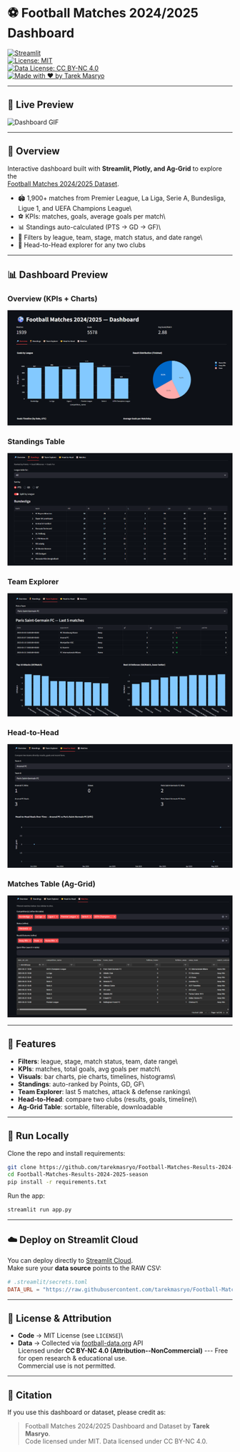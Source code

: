 # ⚽ Football Matches 2024/2025 Dashboard

[![Streamlit](https://img.shields.io/badge/Powered%20by-Streamlit-FF4B4B)](https://streamlit.io/)\
[![License:
MIT](https://img.shields.io/badge/License-MIT-blue.svg)](LICENSE)\
[![Data License: CC BY-NC
4.0](https://img.shields.io/badge/Data%20License-CC%20BY--NC%204.0-lightgrey.svg)](DATA_LICENSE)\
[![Made with ❤️ by Tarek
Masryo](https://img.shields.io/badge/Made%20by-Tarek%20Masryo-blue)](https://github.com/tarekmasryo)

------------------------------------------------------------------------

## 🎥 Live Preview

![Dashboard GIF](assets/football_dashboard.gif)

------------------------------------------------------------------------

## 📌 Overview

Interactive dashboard built with **Streamlit, Plotly, and Ag-Grid** to
explore the\
[Football Matches 2024/2025
Dataset](https://github.com/tarekmasryo/Football-Matches-Results-2024-2025-season/blob/main/data/football_matches_2024_2025.csv).

-   🏟️ 1,900+ matches from Premier League, La Liga, Serie A, Bundesliga,
    Ligue 1, and UEFA Champions League\
-   ⚽ KPIs: matches, goals, average goals per match\
-   📊 Standings auto-calculated (PTS → GD → GF)\
-   🔎 Filters by league, team, stage, match status, and date range\
-   🤝 Head-to-Head explorer for any two clubs

------------------------------------------------------------------------

## 📊 Dashboard Preview

### Overview (KPIs + Charts)

![Overview](assets/overview.png)

### Standings Table

![Standings](assets/standings.png)

### Team Explorer

![Teams](assets/team_explorer.png)

### Head-to-Head

![Head-to-Head](assets/head_to_head.png)

### Matches Table (Ag-Grid)

![Matches](assets/matches.png)

------------------------------------------------------------------------

## 🔑 Features

-   **Filters**: league, stage, match status, team, date range\
-   **KPIs**: matches, total goals, avg goals per match\
-   **Visuals**: bar charts, pie charts, timelines, histograms\
-   **Standings**: auto-ranked by Points, GD, GF\
-   **Team Explorer**: last 5 matches, attack & defense rankings\
-   **Head-to-Head**: compare two clubs (results, goals, timeline)\
-   **Ag-Grid Table**: sortable, filterable, downloadable

------------------------------------------------------------------------

## 🚀 Run Locally

Clone the repo and install requirements:

``` bash
git clone https://github.com/tarekmasryo/Football-Matches-Results-2024-2025-season.git
cd Football-Matches-Results-2024-2025-season
pip install -r requirements.txt
```

Run the app:

``` bash
streamlit run app.py
```

------------------------------------------------------------------------

## ☁️ Deploy on Streamlit Cloud

You can deploy directly to [Streamlit
Cloud](https://streamlit.io/cloud).\
Make sure your **data source** points to the RAW CSV:

``` toml
# .streamlit/secrets.toml
DATA_URL = "https://raw.githubusercontent.com/tarekmasryo/Football-Matches-Results-2024-2025-season/main/data/football_matches_2024_2025.csv"
```

------------------------------------------------------------------------

## 📜 License & Attribution

-   **Code** → MIT License (see `LICENSE`)\
-   **Data** → Collected via
    [football-data.org](https://www.football-data.org/) API\
    Licensed under **CC BY-NC 4.0 (Attribution--NonCommercial)** ---
    Free for open research & educational use.\
    Commercial use is not permitted.

------------------------------------------------------------------------

## 🙌 Citation

If you use this dashboard or dataset, please credit as:

> Football Matches 2024/2025 Dashboard and Dataset by **Tarek Masryo**.\
> Code licensed under MIT. Data licensed under CC BY-NC 4.0.
